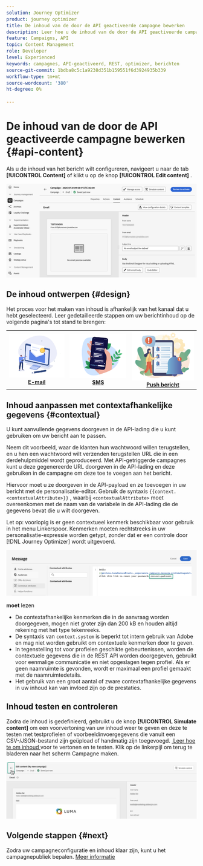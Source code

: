 ```yaml
---
solution: Journey Optimizer
product: journey optimizer
title: De inhoud van de door de API geactiveerde campagne bewerken
description: Leer hoe u de inhoud van de door de API geactiveerde campagne kunt bewerken.
feature: Campaigns, API
topic: Content Management
role: Developer
level: Experienced
keywords: campagnes, API-geactiveerd, REST, optimizer, berichten
source-git-commit: 1bdba8c5c1a9238d351b159551f6d3924935b339
workflow-type: tm+mt
source-wordcount: '380'
ht-degree: 0%

---
```



# De inhoud van de door de API geactiveerde campagne bewerken {#api-content}

Als u de inhoud van het bericht wilt configureren, navigeert u naar de tab **[!UICONTROL Content]** of klikt u op de knop **[!UICONTROL Edit content]** .

![](assets/campaign-content.png)

## De inhoud ontwerpen {#design}

Het proces voor het maken van inhoud is afhankelijk van het kanaal dat u hebt geselecteerd. Leer gedetailleerde stappen om uw berichtinhoud op de volgende pagina&#39;s tot stand te brengen:

<table style="table-layout:fixed"><tr style="border: 0;">
<td><a href="../email/create-email.md"><img alt="email" src="../channels/assets/do-not-localize/email.png"></a>
<div align="center"><a href="../email/create-email.md"><strong> E-mail </strong></a></div></td>
<td><a href="../sms/create-sms.md"><img alt="sms" src="../channels/assets/do-not-localize/sms.png"></a>
<div align="center"><a href="../sms/create-sms.md"><strong> SMS </strong></a></div></td>
<td><a href="../push/create-push.md"><img alt="duwen" src="../channels/assets/do-not-localize/push.png"></a>
<div align="center"><a href="../push/create-push.md"><strong> Push bericht </strong></a></div></td>
</tr></table>

## Inhoud aanpassen met contextafhankelijke gegevens {#contextual}

U kunt aanvullende gegevens doorgeven in de API-lading die u kunt gebruiken om uw bericht aan te passen.

Neem dit voorbeeld, waar de klanten hun wachtwoord willen terugstellen, en u hen een wachtwoord wilt verzenden terugstellen URL die in een derdehulpmiddel wordt geproduceerd. Met API-getriggerde campagnes kunt u deze gegenereerde URL doorgeven in de API-lading en deze gebruiken in de campagne om deze toe te voegen aan het bericht.

Hiervoor moet u ze doorgeven in de API-payload en ze toevoegen in uw bericht met de personalisatie-editor. Gebruik de syntaxis `{{context.<contextualAttribute>}}` , waarbij `<contextualAttribute>` moet overeenkomen met de naam van de variabele in de API-lading die de gegevens bevat die u wilt doorgeven.

Let op: voorlopig is er geen contextueel kenmerk beschikbaar voor gebruik in het menu Linkerspoor. Kenmerken moeten rechtstreeks in uw personalisatie-expressie worden getypt, zonder dat er een controle door [!DNL Journey Optimizer] wordt uitgevoerd.

![](assets/api-triggered-context.png)

**moet** lezen

* De contextafhankelijke kenmerken die in de aanvraag worden doorgegeven, mogen niet groter zijn dan 200 kB en houden altijd rekening met het type tekenreeks.
* De syntaxis van `context.system` is beperkt tot intern gebruik van Adobe en mag niet worden gebruikt om contextuele kenmerken door te geven.
* In tegenstelling tot voor profielen geschikte gebeurtenissen, worden de contextuele gegevens die in de REST API worden doorgegeven, gebruikt voor eenmalige communicatie en niet opgeslagen tegen profiel. Als er geen naamruimte is gevonden, wordt er maximaal een profiel gemaakt met de naamruimtedetails.
* Het gebruik van een groot aantal of zware contextafhankelijke gegevens in uw inhoud kan van invloed zijn op de prestaties.

## Inhoud testen en controleren

Zodra de inhoud is gedefinieerd, gebruikt u de knop **[!UICONTROL Simulate content]** om een voorvertoning van uw inhoud weer te geven en deze te testen met testprofielen of voorbeeldinvoergegevens die vanuit een CSV-/JSON-bestand zijn geüpload of handmatig zijn toegevoegd. [&#x200B; Leer hoe te om inhoud &#x200B;](../content-management/preview-test.md) voor te vertonen en te testen. Klik op de linkerpijl om terug te bladeren naar het scherm Campagne maken.

![](assets/create-campaign-design.png)

## Volgende stappen {#next}

Zodra uw campagneconfiguratie en inhoud klaar zijn, kunt u het campagnepubliek bepalen. [Meer informatie](api-triggered-campaign-audience.md)
